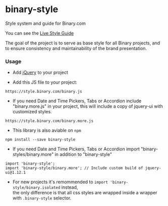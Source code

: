 # binary-style
Style system and guide for Binary.com

You can see the [Live Style Guide](https://style.binary.com/)

The goal of the project is to serve as base style for all Binary projects, and to ensure consistency and maintainability of the brand presentation.

### Usage
- Add [jQuery](https://jquery.com/) to your project

- Add this JS file to your project:

```
https://style.binary.com/binary.js
```

- If you need Date and Time Pickers, Tabs or Accordion include "binary.more.js" in your project, this will include a copy of jquery-ui with customized styles.

```
https://style.binary.com/binary.more.js
```

- This library is also aviable on `npm`

```
npm install --save binary-style
```

- If you need Date and Time Pickers, Tabs or Accordion import "binary-styles/binary.more" in addition to "binary-style"

```
import 'binary-style';
import 'binary-style/binary.more'; // Include custom build of jquery-ui@1.12.1
``` 

- For new projects it's remommended to `import 'binary-style/binary.isolated` instead,  
the only difference is that all css styles are wrapped inside a wrapper with `.binary-style` selector.
